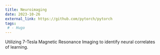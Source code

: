 ```yaml
---
title: Neuroimaging
date: 2023-10-26
external_link: https://github.com/pytorch/pytorch
tags:
 # - Hugo
---
```


Utilizing 7-Tesla Magnetic Resonance Imaging to identify neural correlates of learning.

<!--more-->
